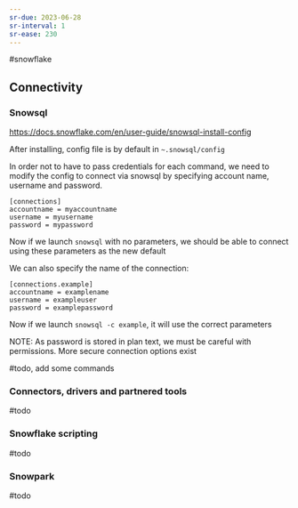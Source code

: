 ```yaml
---
sr-due: 2023-06-28
sr-interval: 1
sr-ease: 230
---
```


#snowflake

## Connectivity

### Snowsql

https://docs.snowflake.com/en/user-guide/snowsql-install-config

After installing, config file is by default in `~.snowsql/config`

In order not to have to pass credentials for each command, we need to modify the config to connect via snowsql by specifying account name, username and password.

```
[connections]
accountname = myaccountname
username = myusername
password = mypassword
```

Now if we launch `snowsql` with no parameters, we should be able to connect using these parameters as the new default

We can also specify the name of the connection:

```
[connections.example]
accountname = examplename
username = exampleuser
password = examplepassword
```

Now if we launch `snowsql -c example`, it will use the correct parameters

NOTE: As password is stored in plan text, we must be careful with permissions. More secure connection options exist

#todo, add some commands

### Connectors, drivers and partnered tools

#todo

### Snowflake scripting

#todo

### Snowpark

#todo
